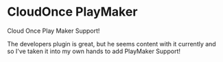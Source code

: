 # CloudOnce PlayMaker
Cloud Once Play Maker Support!

The developers plugin is great, but he seems content with it currently and so I've taken it into my own hands to add PlayMaker Support!
